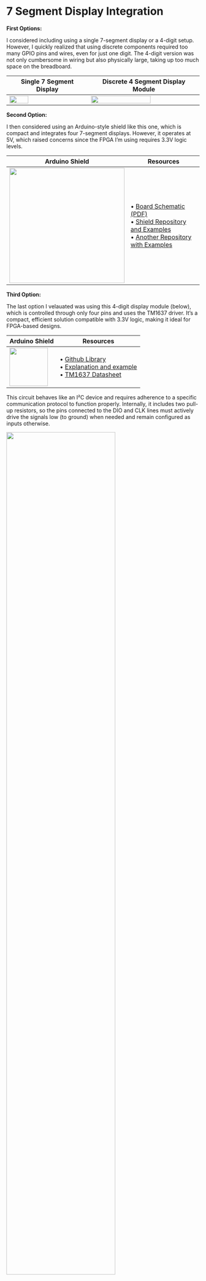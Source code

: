 # 7 Segment Display Integration

**First Options:**

I considered including using a single 7-segment display or a 4-digit setup. However, I quickly realized that using discrete components required too many GPIO pins and wires, even for just one digit. The 4-digit version was not only cumbersome in wiring but also physically large, taking up too much space on the breadboard.

Single 7 Segment Display    |   Discrete 4 Segment Display Module    |   
---   |   ------  |   
|  <img src="https://upload.wikimedia.org/wikipedia/commons/thumb/a/ad/Seven_segment_02_Pengo.jpg/1200px-Seven_segment_02_Pengo.jpg" width=50% height=50%  align="center">    |       <img src="https://th.bing.com/th/id/R.ac22dd04ad6e7eb510ce287559875460?rik=%2bCA6lJZuqa%2fEBQ&riu=http%3a%2f%2fwww.circuitbasics.com%2fwp-content%2fuploads%2f2017%2f05%2fArduino-7-Segment-Tutorial-4-Digit-Display-2.jpg&ehk=4fvTFN3nOIIEPcJOoaJg7H8QD8KAbkDyT3oOpKBoguI%3d&risl=&pid=ImgRaw&r=0" width=75% height=75%  align="center">     |   
   
**Second Option:**

I then considered using an Arduino-style shield like this one, which is compact and integrates four 7-segment displays. However, it operates at 5V, which raised concerns since the FPGA I’m using requires 3.3V logic levels. 


| Arduino Shield | Resources |
|--------------------------|------------------------------------|
| <img src="https://store.arrowdot.io/wp-content/uploads/2021/09/Multi-functional-Expansion.jpg" width="300"> | • <a href="https://github.com/EdwinMarteZorrilla/ModelSim_FPGA/blob/main/4.%20Github%20Resources/2.%20multifunctionshield/multi_function_board_schematic.pdf" target="_blank">Board Schematic (PDF)</a><br>• <a href="https://github.com/EdwinMarteZorrilla/ModelSim_FPGA/tree/main/4.%20Github%20Resources/2.%20multifunctionshield" target="_blank">Shield Repository and Examples</a><br>• <a href="https://github.com/EdwinMarteZorrilla/ModelSim_FPGA/tree/main/4.%20Github%20Resources/3.%20MFShield/examples" target="_blank">Another Repository with Examples</a> |

**Third Option:**

The last option I velauated was using this 4-digit display module (below), which is controlled through only four pins and uses the TM1637 driver. It’s a compact, efficient solution compatible with 3.3V logic, making it ideal for FPGA-based designs. 

| Arduino Shield | Resources |
|--------------------------|------------------------------------|
| <img src="https://github.com/user-attachments/assets/128e4307-4254-4268-b928-04369fe2f766" width="100" /> | • <a href="https://github.com/avishorp/TM1637/tree/master" target="_blank">Github Library</a><br>• <a href="https://gannochenko.dev/blog/tm1637-led-driver-meets-arduino-detailed-explanation" target="_blank">Explanation and example</a><br>• <a href="https://github.com/revolunet/tm1637/blob/master/datasheet-en.pdf" target="_blank">TM1637 Datasheet</a> |

This circuit behaves like an I²C device and requires adherence to a specific communication protocol to function properly. Internally, it includes two pull-up resistors, so the pins connected to the DIO and CLK lines must actively drive the signals low (to ground) when needed and remain configured as inputs otherwise.

 <img src="https://github.com/user-attachments/assets/9b574a66-7917-4fe8-8401-6fce9253934f" width=75% />

For testing in VHDL, I created several modules, starting with a basic shifter. This module takes an 8-bit input and shifts out one bit at a time by controlling the DIO and CLK lines, allowing the output to behave according to the datasheet specifications. The module initially had an 8-bit data input port and a load pin. Its outputs included the CLK and DIO signals, and I also added a finish signal pin.

 <img src="https://github.com/user-attachments/assets/d2fc0824-b88f-4ccf-8209-050f8b05f054" width=35% />

I based this design on an example from the Arduino library resources written in C. Afterward, I integrated the shifter into a finite state machine (FSM) to initialize the data in a manner similar to the Arduino library.

 <img src="https://github.com/user-attachments/assets/2fb88a96-3583-4b43-b824-89467c214b6d" width=75% />

<details>

<summary>Code for the Shifter</summary>

This VHDL module implements a serial shift register designed to send out 8-bit data one bit at a time through a bidirectional data line (dio) synchronized with a clock output (clk_out). At its core, the design uses a clock divider process to generate a slower internal clock tick (clk_tick) from a faster system clock (clk). This clock tick acts as the timing reference for the shift operations, allowing the data bits to be shifted out at precise intervals. The clock divider counts system clock cycles up to a defined threshold (CLK_DIV_COUNT), then toggles the clk_tick signal, effectively slowing down the shifting speed to match the protocol requirements.

The second major block handles the shifting logic itself, which is triggered on the rising edge of the slower clk_tick. When the load input signal transitions from low to high, the input 8-bit data is loaded into the internal shift register, and the module begins shifting the data bit-by-bit. Each clk_tick causes the shift register to move its bits left, outputting the most significant bit on the dio pin while incrementing a counter to track how many bits have been sent. Once all 8 bits have been shifted out, the module sets the done flag to indicate completion and stops shifting. The bidirectional output pins are carefully controlled: when shifting, the dio pin drives a low ('0') if the current bit is zero, otherwise it releases to high impedance ('Z'), mimicking open-drain behavior typical in I2C-like protocols. Similarly, the clk_out pin is driven low or released based on the clk_tick signal, coordinating timing with the data output.
```
   library IEEE;
use IEEE.STD_LOGIC_1164.ALL;
use IEEE.NUMERIC_STD.ALL;

entity ShiftRegisterSerial is
    Port (
        clk      : in  STD_LOGIC;                     -- System clock (e.g., 10 MHz)
        reset    : in  STD_LOGIC;                     -- Asynchronous reset
        load     : in  STD_LOGIC;                     -- Load signal
        data     : in  STD_LOGIC_VECTOR(7 downto 0);  -- 8-bit data input
        dio      : inout STD_LOGIC;                   -- Bidirectional serial output
        clk_out  : inout STD_LOGIC;                   -- Bidirectional shift clock
        done     : out STD_LOGIC                      -- Done flag
    );
end ShiftRegisterSerial;

architecture Behavioral of ShiftRegisterSerial is
    signal shift_reg : STD_LOGIC_VECTOR(7 downto 0) := (others => '0');
    signal bit_count : INTEGER range 0 to 8 := 0;
    signal shifting  : STD_LOGIC := '0';

    signal clk_div   : INTEGER := 0;
    signal clk_tick  : STD_LOGIC := '0';
	--signal data : STD_LOGIC_VECTOR(7 downto 0) := x"CA";
	signal prev_load         : STD_LOGIC := '0';
	signal shift_in_progress : STD_LOGIC := '0';

    --constant CLK_FREQ      : INTEGER := 10000000;      -- 10 MHz
	-- For Simulation
	constant CLK_FREQ      : INTEGER := 10;      -- 10 MHz   
    constant CLK_DIV_COUNT : INTEGER := CLK_FREQ / 5; -- 100 us
	
	--For deployment
	--constant CLK_FREQ      : INTEGER := 100000000;      -- 10 MHz--   
    --constant CLK_DIV_COUNT : INTEGER := CLK_FREQ / 100; -- 1 us
	
	
begin

    -- Clock divider: generates clk_tick every 100 us
    process(clk, reset)
    begin
        if reset = '1' then
            clk_div  <= 0;
            clk_tick <= '0';
        elsif rising_edge(clk) then
            if clk_div >= (CLK_DIV_COUNT / 2) then
                clk_div  <= 0;
                clk_tick <= not clk_tick;
            else
                clk_div <= clk_div + 1;
            end if;
        end if;
    end process;

    -- Shift logic on clk_tick rising edge
    -- Shifting and load control logic
    process(clk_tick, reset)
    begin
        if reset = '1' then
            shift_reg         <= (others => '0');
            bit_count         <= 0;
            shifting          <= '0';
            shift_in_progress <= '0';
            done              <= '0';
            prev_load         <= '0';

        elsif rising_edge(clk_tick) then

            -- Rising edge of load
            if load = '1' and prev_load = '0' then
                shift_reg         <= data;
                bit_count         <= 0;
                shifting          <= '1';
                shift_in_progress <= '1';
                done              <= '0';
            end if;

            -- Perform shifting if active
            if shifting = '1' then
                shift_reg <= shift_reg(6 downto 0) & '0';  -- Left shift
                bit_count <= bit_count + 1;

                if bit_count = 7 then
                    shifting          <= '0';
                    shift_in_progress <= '0';
                    done              <= '1';
                end if;
            end if;

            -- Update load tracking
            prev_load <= load;
        end if;
    end process;

    -- Bidirectional Output Logic: Drive '0' or release to 'Z' for '1'
	--dio <= shift_reg(7) when shifting = '1' else 'Z';
    dio <= '0' when shifting = '1' and shift_reg(7) = '0' else 'Z';
    clk_out <= '0' when clk_tick = '0' else 'Z';

end Behavioral;
```

</details>

Files:
* [shiftingonly.vhd](https://github.com/EdwinMarteZorrilla/ModelSim_FPGA/blob/main/7%20I2C%207%20Segment/shiftingonly.vhd)
* [shiftingonly_tb.vhd](https://github.com/EdwinMarteZorrilla/ModelSim_FPGA/blob/main/7%20I2C%207%20Segment/shiftingonly_tb.vhd)

**Simulation**
![image](https://github.com/user-attachments/assets/462301b8-3357-48e9-ac0e-9ebc0bee0ab9)

This image shows the input data being shifted out through the DIO pin every two clock cycles. Notice that the DIO and CLK pins go to high-impedance ("Z") state when they are expected to hold a high value, following the I²C protocol behavior.

<ins>**Code:**</ins>
> [!NOTE]
>This VHDL code defines a simple Moore finite state machine (FSM) for an FPGA implementation, simulating a basic traffic light system with three states. The FSM operates on a clock signal and cycles through three states: STATE0, STATE1, and STATE2, each representing different light outputs (001, 010, 100) which might correspond to Green, Yellow, and Red respectively. A generic parameter MAX_COUNT_VAL1 defines the base timing interval, typically 0.5 seconds at a 100 MHz clock. The FSM uses a combination of two counters: one (counter) to generate timing ticks by comparing against MAX_COUNT, and another (timing_counter) to determine how many such ticks each state should last. Transitions between states occur only when both a timing enable (en) signal is active and the desired number of ticks (timing_target) has elapsed.

> [!NOTE]
> The architecture is organized into two main processes: one for managing state transitions and output logic, and the other for generating the en pulse at defined intervals. The FSM starts in STATE0, outputs "001", and waits 10 timing intervals before transitioning to STATE1, which outputs "010" and lasts 6 intervals, followed by STATE2 with "100" lasting 8 intervals before looping back. The outputs PC and Light are both driven by the same register, output_r, effectively representing the current state externally. This implementation demonstrates a clean separation of timing logic from state transitions and allows for easy reconfiguration of state durations through parameters.

 
<p float="left">
  <img src="https://github.com/user-attachments/assets/128e4307-4254-4268-b928-04369fe2f766" width="100" />
  <img src="https://github.com/user-attachments/assets/128e4307-4254-4268-b928-04369fe2f766" width="100" /> 
  <img src="https://github.com/user-attachments/assets/128e4307-4254-4268-b928-04369fe2f766" width="100" />
</p>

